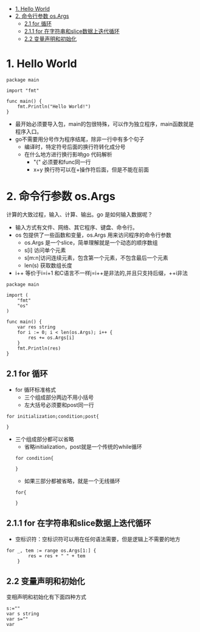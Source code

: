 <!-- TOC -->

- [1. Hello World](#1-hello-world)
- [2. 命令行参数 os.Args](#2-命令行参数-osargs)
    - [2.1 for 循环](#21-for-循环)
    - [2.1.1 for 在字符串和slice数据上迭代循环](#211-for-在字符串和slice数据上迭代循环)
    - [2.2 变量声明和初始化](#22-变量声明和初始化)

<!-- /TOC -->
# 1. Hello World
```
package main

import "fmt"

func main() {
	fmt.Println("Hello World!")
}
```
* 最开始必须要导入包，main的包很特殊，可以作为独立程序，main函数就是程序入口。
* go不需要用分号作为程序结尾，除非一行中有多个句子
    * 编译时，特定符号后面的换行符转化成分号
    * 在什么地方进行换行影响go 代码解析
        * "{" 必须要和func同一行
        * x+y 换行符可以在+操作符后面，但是不能在前面

# 2. 命令行参数 os.Args
计算的大致过程，输入、计算、输出。go 是如何输入数据呢？
* 输入方式有文件、网络、其它程序、键盘、命令行。
* os 包提供了一些函数和变量，os.Args 用来访问程序的命令行参数
    * os.Args 是一个slice，简单理解就是一个动态的顺序数组
    * s[i] 访问单个元素
    * s[m:n]访问连续元素，包含第一个元素，不包含最后一个元素
    * len(s) 获取数组长度
* i++ 等价于i=i+1
    和C语言不一样j=i++是非法的,并且只支持后缀，++i非法
```
package main

import (
	"fmt"
	"os"
)

func main() {
	var res string
	for i := 0; i < len(os.Args); i++ {
		res += os.Args[i]
	}
	fmt.Println(res)
}
```

## 2.1 for 循环

* for 循环标准格式
    * 三个组成部分两边不用小括号
    * 左大括号必须要和post同一行
```
for initialization;condition;post{

}
```

* 三个组成部分都可以省略
    * 省略initialization，post就是一个传统的while循环
    ```
    for condition{

    }
    ```
    * 如果三部分都被省略，就是一个无线循环
    ```
    for{
        
    }
    ```
## 2.1.1 for 在字符串和slice数据上迭代循环
* 空标识符：空标识符可以用在任何语法需要，但是逻辑上不需要的地方

```
for _, tem := range os.Args[1:] {
		res = res + " " + tem
	}
```
    

## 2.2 变量声明和初始化
变相声明和初始化有下面四种方式
```
s:=""
var s string
var s=""
var 
```
